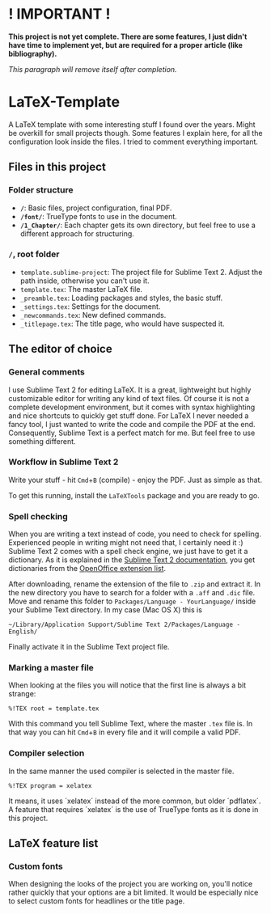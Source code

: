 ! IMPORTANT !
=============

**This project is not yet complete. There are some features, I just didn't have time to implement yet, but are required for a proper article (like bibliography).**

_This paragraph will remove itself after completion._


LaTeX-Template
==============

A LaTeX template with some interesting stuff I found over the years. Might be overkill for small projects though. Some features I explain here, for all the configuration look inside the files. I tried to comment everything important.


Files in this project
---------------------

### Folder structure
* **`/`**: Basic files, project configuration, final PDF.
* **`/font/`**: TrueType fonts to use in the document.
* **`/1_Chapter/`**: Each chapter gets its own directory, but feel free to use a different approach for structuring.


### `/`, root folder
* `template.sublime-project`: The project file for Sublime Text 2. Adjust the path inside, otherwise you can't use it.
* `template.tex`: The master LaTeX file.
* `_preamble.tex`: Loading packages and styles, the basic stuff.
* `_settings.tex`: Settings for the document.
* `_newcommands.tex`: New defined commands.
* `_titlepage.tex`: The title page, who would have suspected it.


The editor of choice
--------------------

### General comments
I use Sublime Text 2 for editing LaTeX. It is a great, lightweight but highly customizable editor for writing any kind of text files. Of course it is not a complete development environment, but it comes with syntax highlighting and nice shortcuts to quickly get stuff done.
For LaTeX I never needed a fancy tool, I just wanted to write the code and compile the PDF at the end. Consequently, Sublime Text is a perfect match for me. But feel free to use something different.

### Workflow in Sublime Text 2
Write your stuff - hit `Cmd`+`B` (compile) - enjoy the PDF. Just as simple as that.

To get this running, install the `LaTeXTools` package and you are ready to go.

### Spell checking
When you are writing a text instead of code, you need to check for spelling. Experienced people in writing might not need that, I certainly need it :)
Sublime Text 2 comes with a spell check engine, we just have to get it a dictionary. As it is explained in the [Sublime Text 2 documentation](http://www.sublimetext.com/docs/2/spell_checking.html), you get dictionaries from the [OpenOffice extension list](http://extensions.services.openoffice.org/en/search?f[0]=field_project_tags%3A157).

After downloading, rename the extension of the file to `.zip` and extract it. In the new directory you have to search for a folder with a `.aff` and `.dic` file. Move and rename this folder to `Packages/Language - YourLanguage/` inside your Sublime Text directory. In my case (Mac OS X) this is

    ~/Library/Application Support/Sublime Text 2/Packages/Language - English/

Finally activate it in the Sublime Text project file.

### Marking a master file
When looking at the files you will notice that the first line is always a bit strange:

    %!TEX root = template.tex

With this command you tell Sublime Text, where the master `.tex` file is. In that way you can hit `Cmd`+`B` in every file and it will compile a valid PDF.

### Compiler selection
In the same manner the used compiler is selected in the master file.

    %!TEX program = xelatex

It means, it uses ´xelatex´ instead of the more common, but older ´pdflatex´. A feature that requires ´xelatex´ is the use of TrueType fonts as it is done in this project.


LaTeX feature list
------------------


### Custom fonts
When designing the looks of the project you are working on, you'll notice rather quickly that your options are a bit limited. It would be especially nice to select custom fonts for headlines or the title page.
